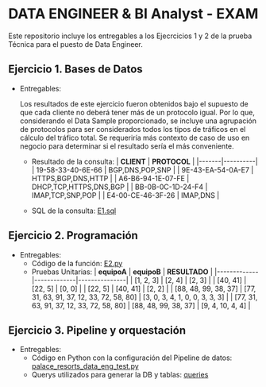 #  DATA ENGINEER & BI Analyst - EXAM

Este repositorio incluye los entregables a los Ejecrcicios 1 y 2 de la prueba Técnica para el puesto de Data Engineer.

## Ejercicio 1. Bases de Datos
  * Entregables:
    
    Los resultados de este ejercicio fueron obtenidos bajo el supuesto de que cada cliente no deberá tener más de un protocolo igual. Por lo que, considerando el Data Sample proporcionado, se incluye una agrupación de protocolos para ser considerados todos los tipos de tráficos en el cálculo del tráfico total. Se requeriría más contexto de caso de uso en negocio para determinar si el resultado sería el más conveniente.
    - Resultado de la consulta:
      | **CLIENT** | **PROTOCOL** |
      |-------|----------|
      | 19-58-33-40-6E-66 | BGP,DNS,POP,SNP |
      | 9E-43-EA-54-0A-E7 | HTTPS,BGP,DNS,HTTP |
      | A6-B6-94-1E-07-FE | DHCP,TCP,HTTPS,DNS,BGP |
      | BB-0B-0C-1D-24-F4 | IMAP,TCP,SNP,POP |
      | E4-00-CE-46-3F-26 | IMAP,DNS |
      
    - SQL de la consulta: [E1.sql](E1.sql)

## Ejercicio 2. Programación
  * Entregables:
    - Código de la función: [E2.py](E2.py)
    - Pruebas Unitarias:
      | **equipoA** | **equipoB** | **RESULTADO** |
      |-------------|-------------|---------------|
      | \[1, 2, 3\] | \[2, 4\] | \[2, 3\] |
      | \[40, 41\] | \[22, 5\] | \[0, 0\] |
      | \[22, 5\] | \[40, 41\] | \[2, 2\] |
      | \[88, 48, 99, 38, 37] | \[77, 31, 63, 91, 37, 12, 33, 72, 58, 80] | \[3, 0, 3, 4, 1, 0, 0, 3, 3, 3] |
      | \[77, 31, 63, 91, 37, 12, 33, 72, 58, 80] | \[88, 48, 99, 38, 37] | \[9, 4, 10, 4, 4] |

## Ejercicio 3. Pipeline y orquestación
 * Entregables:
   -  Código en Python con la configuración del Pipeline de datos: [palace_resorts_data_eng_test.py](palace_resorts_data_eng_test.py)
   -  Querys utilizados para generar la DB y tablas: [queries](queries)
